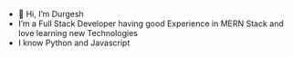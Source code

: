- 👋 Hi, I’m Durgesh 
- I’m a Full Stack Developer having good Experience in MERN Stack and love learning new Technologies
- I know Python and Javascript 



<!---
- Here is My Linkedin Profile Link :- https://www.linkedin.com/in/durgesh-goswami-129394201
Durgesh-prog/Durgesh-prog is a ✨ special ✨ repository because its `README.md` (this file) appears on your GitHub profile.
You can click the Preview link to take a look at your changes.
--->
